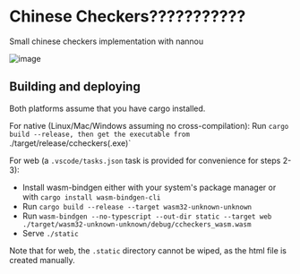 # Chinese Checkers???????????
Small chinese checkers implementation with nannou

![image](https://user-images.githubusercontent.com/43701041/218815879-d0630e9f-9ce8-4130-8cef-953277a39b87.png)

## Building and deploying

Both platforms assume that you have cargo installed.

For native (Linux/Mac/Windows assuming no cross-compilation): Run `cargo build --release, then get the executable
from `./target/release/ccheckers(.exe)`

For web (a `.vscode/tasks.json` task is provided for convenience for steps 2-3):
- Install wasm-bindgen either with your system's package manager or with `cargo install wasm-bindgen-cli`
- Run `cargo build --release --target wasm32-unknown-unknown`
- Run `wasm-bindgen --no-typescript --out-dir static --target web ./target/wasm32-unknown-unknown/debug/ccheckers_wasm.wasm`
- Serve `./static`

Note that for web, the `.static` directory cannot be wiped, as the html file is created manually.
